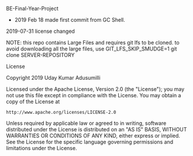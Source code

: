 BE-Final-Year-Project

- 2019 Feb 18
made first commit from GC Shell.

2019-07-31
license changed

NOTE: this repo contains Large Files and requires git lfs to be cloned.
to avoid downloading all the large files, use
GIT_LFS_SKIP_SMUDGE=1 git clone SERVER-REPOSITORY

License

Copyright 2019 Uday Kumar Adusumilli

Licensed under the Apache License, Version 2.0 (the "License");
you may not use this file except in compliance with the License.
You may obtain a copy of the License at

    http://www.apache.org/licenses/LICENSE-2.0

Unless required by applicable law or agreed to in writing, software
distributed under the License is distributed on an "AS IS" BASIS,
WITHOUT WARRANTIES OR CONDITIONS OF ANY KIND, either express or implied.
See the License for the specific language governing permissions and
limitations under the License.
